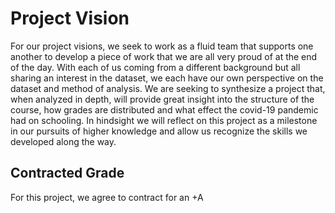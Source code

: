 # Project Vision

For our project visions, we seek to work as a fluid team that supports one another to develop a piece of work that we are all very proud of at the end of the day. With each of us coming from a different background but all sharing an interest in the dataset, we each have our own perspective on the dataset and method of analysis. We are seeking to synthesize a project that, when analyzed in depth, will provide great insight into the structure of the course, how grades are distributed and what effect the covid-19 pandemic had on schooling. In hindsight we will reflect on this project as a milestone in our pursuits of higher knowledge and allow us recognize the skills we developed along the way.

## Contracted Grade

For this project, we agree to contract for an +A
